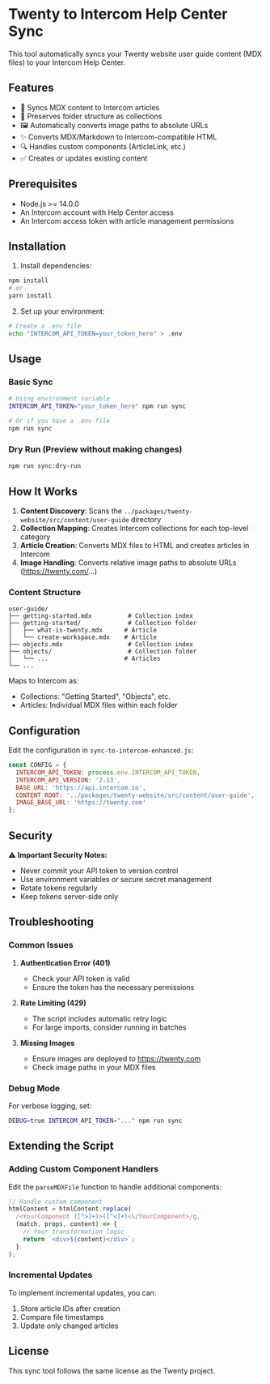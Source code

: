 # Twenty to Intercom Help Center Sync

This tool automatically syncs your Twenty website user guide content (MDX files) to your Intercom Help Center.

## Features

- 🔄 Syncs MDX content to Intercom articles
- 📁 Preserves folder structure as collections
- 🖼️ Automatically converts image paths to absolute URLs
- ✨ Converts MDX/Markdown to Intercom-compatible HTML
- 🔍 Handles custom components (ArticleLink, etc.)
- ✅ Creates or updates existing content

## Prerequisites

- Node.js >= 14.0.0
- An Intercom account with Help Center access
- An Intercom access token with article management permissions

## Installation

1. Install dependencies:
```bash
npm install
# or
yarn install
```

2. Set up your environment:
```bash
# Create a .env file
echo "INTERCOM_API_TOKEN=your_token_here" > .env
```

## Usage

### Basic Sync

```bash
# Using environment variable
INTERCOM_API_TOKEN="your_token_here" npm run sync

# Or if you have a .env file
npm run sync
```

### Dry Run (Preview without making changes)

```bash
npm run sync:dry-run
```

## How It Works

1. **Content Discovery**: Scans the `../packages/twenty-website/src/content/user-guide` directory
2. **Collection Mapping**: Creates Intercom collections for each top-level category
3. **Article Creation**: Converts MDX files to HTML and creates articles in Intercom
4. **Image Handling**: Converts relative image paths to absolute URLs (https://twenty.com/...)

### Content Structure

```
user-guide/
├── getting-started.mdx          # Collection index
├── getting-started/             # Collection folder
│   ├── what-is-twenty.mdx      # Article
│   └── create-workspace.mdx    # Article
├── objects.mdx                  # Collection index
├── objects/                     # Collection folder
│   └── ...                     # Articles
└── ...
```

Maps to Intercom as:
- Collections: "Getting Started", "Objects", etc.
- Articles: Individual MDX files within each folder

## Configuration

Edit the configuration in `sync-to-intercom-enhanced.js`:

```javascript
const CONFIG = {
  INTERCOM_API_TOKEN: process.env.INTERCOM_API_TOKEN,
  INTERCOM_API_VERSION: '2.13',
  BASE_URL: 'https://api.intercom.io',
  CONTENT_ROOT: '../packages/twenty-website/src/content/user-guide',
  IMAGE_BASE_URL: 'https://twenty.com'
};
```

## Security

⚠️ **Important Security Notes:**
- Never commit your API token to version control
- Use environment variables or secure secret management
- Rotate tokens regularly
- Keep tokens server-side only

## Troubleshooting

### Common Issues

1. **Authentication Error (401)**
   - Check your API token is valid
   - Ensure the token has the necessary permissions

2. **Rate Limiting (429)**
   - The script includes automatic retry logic
   - For large imports, consider running in batches

3. **Missing Images**
   - Ensure images are deployed to https://twenty.com
   - Check image paths in your MDX files

### Debug Mode

For verbose logging, set:
```bash
DEBUG=true INTERCOM_API_TOKEN="..." npm run sync
```

## Extending the Script

### Adding Custom Component Handlers

Edit the `parseMDXFile` function to handle additional components:

```javascript
// Handle custom component
htmlContent = htmlContent.replace(
  /<YourComponent ([^>]+)>([^<]+)<\/YourComponent>/g,
  (match, props, content) => {
    // Your transformation logic
    return `<div>${content}</div>`;
  }
);
```

### Incremental Updates

To implement incremental updates, you can:
1. Store article IDs after creation
2. Compare file timestamps
3. Update only changed articles

## License

This sync tool follows the same license as the Twenty project.
